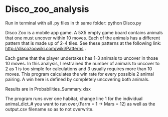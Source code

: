# Disco_zoo_analysis

Run in terminal with all .py files in th same folder: python Disco.py

Disco Zoo is a mobile app game. A 5X5 empty game board contains animals that one must uncover within 10 moves. Each of the animals has a different pattern that is made up of 2-4 tiles. See these patterns at the following link:  http://discozoowiki.com/wiki/Patterns . 

Each game that the player undertakes has 1-3 animals to uncover in those 10 moves. In this analysis, I restrained the number of animals to uncover to 2 as 1 is too simple for calculations and 3 usually requires more than 10 moves. This program calculates the win rate for every possible 2 animal pairing. A win here is defined by completely uncovering both animals.

Results are in Probabilities_Summary.xlsx

The program runs over one habitat, change line 1 for the individual animal_dict_# you want to run over,(Farm = 1 -> Mars = 12) as well as the output.csv filename so as to not overwrite.
